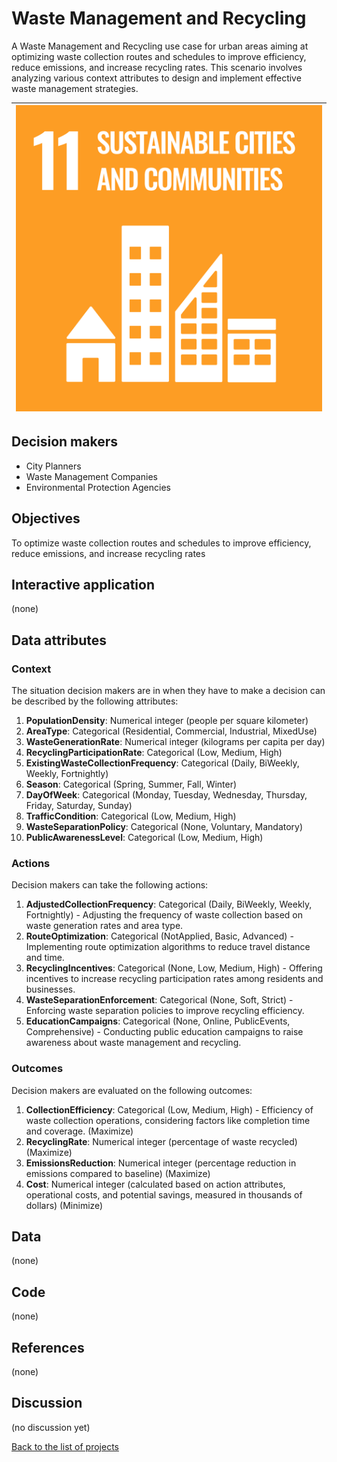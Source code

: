 # Waste Management and Recycling

<!-- Describe the project in one sentence, e.g. A project that... -->
A Waste Management and Recycling use case for urban areas aiming at optimizing waste collection routes and schedules to
improve efficiency, reduce emissions, and increase recycling rates. This scenario involves analyzing various context
attributes to design and implement effective waste management strategies.

<!-- Insert SDG Icons and links-->
| [![Goal 11](../images/sdgs/E-WEB-Goal-11.png)](../goals/goal_11.md) |
|---------------------------------------------------------------------|

## Decision makers

<!-- List decision makers that could use this project-->
- City Planners
- Waste Management Companies
- Environmental Protection Agencies

## Objectives

<!-- Describe the objectives of the project in one sentence -->
To optimize waste collection routes and schedules to improve efficiency, reduce emissions, and increase recycling rates

## Interactive application

<!-- Provide a link to the interactive application -->
(none)

## Data attributes

### Context

<!-- Describe the situation decision makers are in when then have to make a decision -->
The situation decision makers are in when they have to make a decision can be described by the following attributes:

1. **PopulationDensity**: Numerical integer (people per square kilometer)
2. **AreaType**: Categorical (Residential, Commercial, Industrial, MixedUse)
3. **WasteGenerationRate**: Numerical integer (kilograms per capita per day)
4. **RecyclingParticipationRate**: Categorical (Low, Medium, High)
5. **ExistingWasteCollectionFrequency**: Categorical (Daily, BiWeekly, Weekly, Fortnightly)
6. **Season**: Categorical (Spring, Summer, Fall, Winter)
7. **DayOfWeek**: Categorical (Monday, Tuesday, Wednesday, Thursday, Friday, Saturday, Sunday)
8. **TrafficCondition**: Categorical (Low, Medium, High)
9. **WasteSeparationPolicy**: Categorical (None, Voluntary, Mandatory)
10. **PublicAwarenessLevel**: Categorical (Low, Medium, High)

### Actions

<!-- Describe what the decision makers can do achieve their objectives -->
Decision makers can take the following actions:

1. **AdjustedCollectionFrequency**: Categorical (Daily, BiWeekly, Weekly, Fortnightly) - Adjusting the frequency of waste collection based on waste generation rates and area type.
2. **RouteOptimization**: Categorical (NotApplied, Basic, Advanced) - Implementing route optimization algorithms to reduce travel distance and time.
3. **RecyclingIncentives**: Categorical (None, Low, Medium, High) - Offering incentives to increase recycling participation rates among residents and businesses.
4. **WasteSeparationEnforcement**: Categorical (None, Soft, Strict) - Enforcing waste separation policies to improve recycling efficiency.
5. **EducationCampaigns**: Categorical (None, Online, PublicEvents, Comprehensive) - Conducting public education campaigns to raise awareness about waste management and recycling.

### Outcomes

<!-- Describe the metrics decision makers are trying to optimize, on which they are evaluated -->
Decision makers are evaluated on the following outcomes:

1. **CollectionEfficiency**: Categorical (Low, Medium, High) - Efficiency of waste collection operations, considering factors like completion time and coverage. (Maximize)
2. **RecyclingRate**: Numerical integer (percentage of waste recycled) (Maximize)
3. **EmissionsReduction**: Numerical integer (percentage reduction in emissions compared to baseline) (Maximize)
4. **Cost**: Numerical integer (calculated based on action attributes, operational costs, and potential savings, measured in thousands of dollars) (Minimize)

## Data

<!-- Describe the data that is used to evaluate the decisions -->
(none)

## Code

<!-- Point to the repo that contains the code -->
(none)

## References

<!-- Provide a list of references or other resources used in the project -->
(none)

## Discussion

<!-- Provide a link to a space for discussion or comments -->
(no discussion yet)

[Back to the list of projects](../README.md)